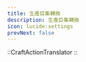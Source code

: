 ```yaml
---
title: 生產巨集轉換
description: 生產巨集轉換
icon: lucide:settings
prevNext: false
---
```


::CraftActionTranslator
::
